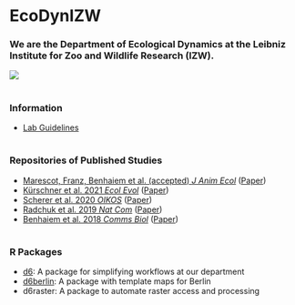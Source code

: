 # EcoDynIZW
### We are the Department of Ecological Dynamics at the Leibniz Institute for Zoo and Wildlife Research (IZW).

![](https://ecologicaldynamicsizw.files.wordpress.com/2019/03/slide1-1.png)

#

### Information

* [Lab Guidelines](https://ecodynizw.github.io/D6-Guidelines/)

#

### Repositories of Published Studies

- [Marescot, Franz, Benhaiem et al. (accepted) *J Anim Ecol*](https://github.com/EcoDynIZW/Marescot_Franz_Benhaiem_2021_JAnimEcol) ([Paper](https://doi.org/10.1111/1365-2656.13555))
- [Kürschner et al. 2021 *Ecol Evol*](https://github.com/EcoDynIZW/Kuerschner_2021_EcolEvol) ([Paper](http://doi.org/10.1002/ece3.7478))
- [Scherer et al. 2020 *OIKOS*](https://github.com/EcoDynIZW/Scherer_2020_OIKOS) ([Paper](http://doi.org/10.1111/oik.07002))
- [Radchuk et al. 2019 *Nat Com*](https://github.com/EcoDynIZW/Radchuk_2019_NatCom) ([Paper](http://doi.org/10.1038/s41467-019-10924-4))
- [Benhaiem et al. 2018 *Comms Biol*](https://github.com/EcoDynIZW/Benhaiem_2018_CommsBio) ([Paper](http://doi.org/10.1038/s42003-018-0197-1))

#

### R Packages

- [d6](https://github.com/EcoDynIZW/d6): A package for simplifying workflows at our department
- [d6berlin](https://github.com/EcoDynIZW/d6berlin): A package with template maps for Berlin
- d6raster: A package to automate raster access and processing
